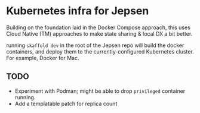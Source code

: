 # Kubernetes infra for Jepsen

Building on the foundation laid in the Docker Compose approach, 
this uses Cloud Native (TM) approaches to make state sharing & local DX a bit better.

running `skaffold dev` in the root of the Jepsen repo will build the docker containers, 
and deploy them to the currently-configured Kubernetes cluster. For example, Docker for Mac.

## TODO

- Experiment with Podman; might be able to drop `privileged` container running.
- Add a templatable patch for replica count
